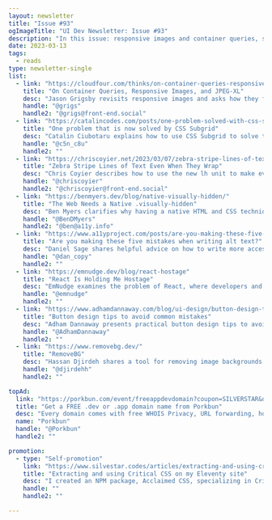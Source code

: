 ```yaml
---
layout: newsletter
title: "Issue #93"
ogImageTitle: "UI Dev Newsletter: Issue #93"
description: "In this issue: responsive images and container queries, subgrid usage, native .visually-hidden solution, and more."
date: 2023-03-13
tags:
  - reads
type: newsletter-single
list:
  - link: "https://cloudfour.com/thinks/on-container-queries-responsive-images-and-jpeg-xl/"
    title: "On Container Queries, Responsive Images, and JPEG-XL"
    desc: "Jason Grigsby revisits responsive images and asks how they fit in a container query world."
    handle: "@grigs"
    handle2: "@grigs@front-end.social"
  - link: "https://catalincodes.com/posts/one-problem-solved-with-css-subgrid"
    title: "One problem that is now solved by CSS Subgrid"
    desc: "Catalin Ciubotaru explains how to use CSS Subgrid to solve the problem of aligning content in different columns."
    handle: "@c5n_c8u"
    handle2: ""
  - link: "https://chriscoyier.net/2023/03/07/zebra-stripe-lines-of-text-even-when-they-wrap/"
    title: "Zebra Stripe Lines of Text Even When They Wrap"
    desc: "Chris Coyier describes how to use the new lh unit to make every other line of text in a different color."
    handle: "@chriscoyier"
    handle2: "@chriscoyier@front-end.social"
  - link: "https://benmyers.dev/blog/native-visually-hidden/"
    title: "The Web Needs a Native .visually-hidden"
    desc: "Ben Myers clarifies why having a native HTML and CSS technique for hiding elements visually while making them accessible by assistive technologies would be a great win."
    handle: "@BenDMyers"
    handle2: "@ben@a11y.info"
  - link: "https://www.a11yproject.com/posts/are-you-making-these-five-mistakes-when-writing-alt-text/"
    title: "Are you making these five mistakes when writing alt text?"
    desc: "Daniel Sage shares helpful advice on how to write more accessible alt text for images."
    handle: "@dan_copy"
    handle2: ""
  - link: "https://emnudge.dev/blog/react-hostage"
    title: "React Is Holding Me Hostage"
    desc: "EmNudge examines the problem of React, where developers and companies become too reliant on it and find it difficult to switch to other technologies."
    handle: "@emnudge"
    handle2: ""
  - link: "https://www.adhamdannaway.com/blog/ui-design/button-design-tips"
    title: "Button design tips to avoid common mistakes"
    desc: "Adham Dannaway presents practical button design tips to avoid everyday usability and accessibility problems."
    handle: "@AdhamDannaway"
    handle2: ""
  - link: "https://www.removebg.dev/"
    title: "RemoveBG"
    desc: "Hassan Djirdeh shares a tool for removing image backgrounds for free."
    handle: "@djirdehh"
    handle2: ""

topAd:
  link: "https://porkbun.com/event/freeappdevdomain?coupon=SILVERSTAR&utm_source=silverstar&utm_medium=newsletter&utm_campaign=2023"
  title: "Get a FREE .dev or .app domain name from Porkbun"
  desc: "Every domain comes with free WHOIS Privacy, URL forwarding, hosting trials and more. All backed by incredible support and 5-star reviews."
  name: "Porkbun"
  handle: "@Porkbun"
  handle2: ""

promotion:
  - type: "Self-promotion"
    link: "https://www.silvestar.codes/articles/extracting-and-using-critical-css-on-my-eleventy-site/"
    title: "Extracting and using Critical CSS on my Eleventy site"
    desc: "I created an NPM package, Acclaimed CSS, specializing in Critical CSS extraction."
    handle: ""
    handle2: ""

---
```

